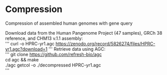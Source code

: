 # Compression
Compression of assembled human genomes with gene query


Download data from the Human Pangenome Project (47 samples), GRCh 38 reference, and CHM13 v.1.1 assembly: <br />
'''
curl -o HPRC-yr1.agc https://zenodo.org/record/5826274/files/HPRC-yr1.agc?download=1 
'''
Retrieve data using AGC: <br />
'''
git clone https://github.com/refresh-bio/agc <br />
cd agc && make <br />
./agc getcol -o ./decompressed HPRC-yr1.agc <br />
'''
